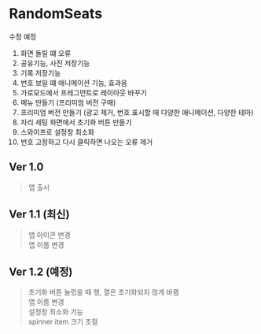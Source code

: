 RandomSeats
===========
수정 예정
1. 화면 돌릴 떄 오류
2. 공유기능, 사진 저장기능
3. 기록 저장기능
4. 번호 보일 떄 애니메이션 기능, 효과음
5. 가로모드에서 프레그먼트로 레이아웃 바꾸기
6. 메뉴 만들기 (프리미엄 버전 구매)
7. 프리미엄 버전 만들기 (광고 제거, 번호 표시할 때 다양한 애니메이션, 다양한 테마)
8. 자리 세팅 화면에서 초기화 버튼 만들기
9. 스와이프로 설정창 최소화
10. 번호 고정하고 다시 클릭하면 나오는 오류 제거

## Ver 1.0
> 앱 출시

## Ver 1.1 (최신)
> 앱 아이콘 변경<br>
> 앱 이름 변경

## Ver 1.2 (예정)
> 초기화 버튼 눌렀을 때 행, 열은 초기화되지 않게 바뀜<br>
> 앱 이름 변경<br>
> 설정창 최소화 기능<br>
> spinner item 크기 조절
